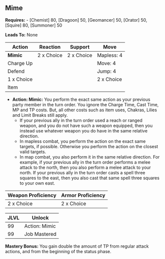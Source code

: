 ## Mime

**Requires:** - [Chemist] 80, [Dragoon] 50, [Geomancer] 50, [Orator] 50, [Squire] 80, [Summoner] 50

**Leads To:** None

| Action     | Reaction   | Support    | Move |
| ---        | ---        | ---        | ---  |
| **Mimic**  | 2 x Choice | 2 x Choice | Mapless: 4
| Charge Up  |            |            | Move: 4
| Defend     |            |            | Jump: 4
| 1 x Choice |            |            | 2 x Choice
| Item       |            |            |

- **Action: Mimic:** You perform the exact same action as your previous party member in the turn order. You ignore the Charge Time, Cast Time, MP and TP costs. But, all other costs such as item uses, Chakras, Lilies and Limit Breaks still apply.
  - If your previous ally in the turn order used a reach or ranged weapon, and you do not have such a weapon equipped, then you instead use whatever weapon you do have in the same relative direction.
  - In mapless combat, you perform the action on the exact same targets, if possible. Otherwise you perform the action on the closest valid targets.
  - In map combat, you also perform it in the same relative direction. For example, if your previous ally in the turn order performs a melee attack to the north, then you also perform a melee attack to your north. If your previous ally in the turn order casts a spell three squares to the east, then you also cast that same spell three squares to your own east.

| Weapon Proficiency | Armor Proficiency |
| ---                | ---               |
| 2 x Choice         | 2 x Choice

| JLVL | Unlock |
| ---  | ---    |
| 99 | Action: Mimic
| 99 | Job Mastered

**Mastery Bonus:** You gain double the amount of TP from regular attack actions, and from the beginning of the status phase.
